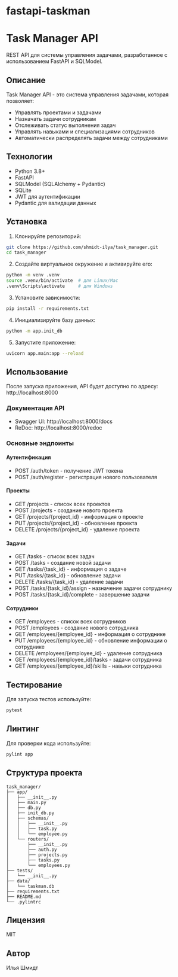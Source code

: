 # fastapi-taskman
# Task Manager API

REST API для системы управления задачами, разработанное с использованием FastAPI и SQLModel.

## Описание

Task Manager API - это система управления задачами, которая позволяет:
- Управлять проектами и задачами
- Назначать задачи сотрудникам
- Отслеживать статус выполнения задач
- Управлять навыками и специализациями сотрудников
- Автоматически распределять задачи между сотрудниками

## Технологии

- Python 3.8+
- FastAPI
- SQLModel (SQLAlchemy + Pydantic)
- SQLite
- JWT для аутентификации
- Pydantic для валидации данных

## Установка

1. Клонируйте репозиторий:
```bash
git clone https://github.com/shmidt-ilya/task_manager.git
cd task_manager
```

2. Создайте виртуальное окружение и активируйте его:
```bash
python -m venv .venv
source .venv/bin/activate  # для Linux/Mac
.venv\Scripts\activate     # для Windows
```

3. Установите зависимости:
```bash
pip install -r requirements.txt
```

4. Инициализируйте базу данных:
```bash
python -m app.init_db
```

5. Запустите приложение:
```bash
uvicorn app.main:app --reload
```

## Использование

После запуска приложения, API будет доступно по адресу: http://localhost:8000

### Документация API

- Swagger UI: http://localhost:8000/docs
- ReDoc: http://localhost:8000/redoc

### Основные эндпоинты

#### Аутентификация
- POST /auth/token - получение JWT токена
- POST /auth/register - регистрация нового пользователя

#### Проекты
- GET /projects - список всех проектов
- POST /projects - создание нового проекта
- GET /projects/{project_id} - информация о проекте
- PUT /projects/{project_id} - обновление проекта
- DELETE /projects/{project_id} - удаление проекта

#### Задачи
- GET /tasks - список всех задач
- POST /tasks - создание новой задачи
- GET /tasks/{task_id} - информация о задаче
- PUT /tasks/{task_id} - обновление задачи
- DELETE /tasks/{task_id} - удаление задачи
- POST /tasks/{task_id}/assign - назначение задачи сотруднику
- POST /tasks/{task_id}/complete - завершение задачи

#### Сотрудники
- GET /employees - список всех сотрудников
- POST /employees - создание нового сотрудника
- GET /employees/{employee_id} - информация о сотруднике
- PUT /employees/{employee_id} - обновление информации о сотруднике
- DELETE /employees/{employee_id} - удаление сотрудника
- GET /employees/{employee_id}/tasks - задачи сотрудника
- GET /employees/{employee_id}/skills - навыки сотрудника

## Тестирование

Для запуска тестов используйте:
```bash
pytest
```

## Линтинг

Для проверки кода используйте:
```bash
pylint app
```

## Структура проекта

```
task_manager/
├── app/
│   ├── __init__.py
│   ├── main.py
│   ├── db.py
│   ├── init_db.py
│   ├── schemas/
│   │   ├── __init__.py
│   │   ├── task.py
│   │   └── employee.py
│   └── routers/
│       ├── __init__.py
│       ├── auth.py
│       ├── projects.py
│       ├── tasks.py
│       └── employees.py
├── tests/
│   └── __init__.py
├── data/
│   └── taskman.db
├── requirements.txt
├── README.md
└── .pylintrc
```

## Лицензия

MIT

## Автор

Илья Шмидт
